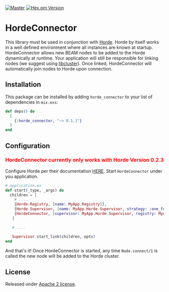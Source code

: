 [![Master](https://travis-ci.org/smartcitiesdata/horde_connector.svg?branch=master)](https://travis-ci.org/smartcitiesdata/horde_connector)
[![Hex.pm Version](http://img.shields.io/hexpm/v/horde_connector.svg?style=flat)](https://hex.pm/packages/horde_connector)

# HordeConnector

This library must be used in conjunction with [Horde](https://github.com/derekkraan/horde).
Horde by itself works in a well defined environment where all instances are known at startup.
HordeConnector allows new BEAM nodes to be added to the Horde dynamically at runtime.
Your application will still be responsible for linking nodes (we suggest using [libcluster](https://hexdocs.pm/libcluster/readme.html)).
Once linked, HordeConnector will automatically join nodes to Horde upon connection.

## Installation

This package can be installed by adding `horde_connector` to your list of dependencies in `mix.exs`:

```elixir
def deps() do
  [
    {:horde_connector, "~> 0.1.1"}
  ]
end
```

## Configuration

### <span style="color:red">HordeConnector currently only works with Horde Version 0.2.3</span>
Configure Horde per their documentation [HERE](https://github.com/derekkraan/horde).
Start `HordeConnector` under you application.
```elixir
# application.ex
def start(_type, _args) do
  children = [
    # ....
    {Horde.Registry, [name: MyApp.Registry]},
    {Horde.Supervisor, [name: MyApp.Horde.Supervisor, strategy: :one_for_one]},
    {HordeConnector, [supervisor: MyApp.Horde.Supervisor, registry: MyApp.Registry]}
   ]

   # ....

   Supervisor.start_link(children, opts)
end
```

And that's it! Once HordeConnector is started, any time `Node.connect/1` is called the new node will be added to the Horde cluster.

## License
Released under [Apache 2 license](https://github.com/smartcitiesdata/horde_connector/blob/master/LICENSE).
